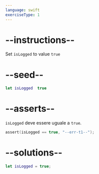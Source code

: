 ```yaml
---
language: swift
exerciseType: 1
---
```


# --instructions--

Set `isLogged` to value `true`

# --seed--

```swift
let isLogged  true
```

# --asserts--

`isLogged` deve essere uguale a `true`.

```swift
assert(isLogged == true, "--err-t1--");
```

# --solutions--

```swift
let isLogged = true;
```
